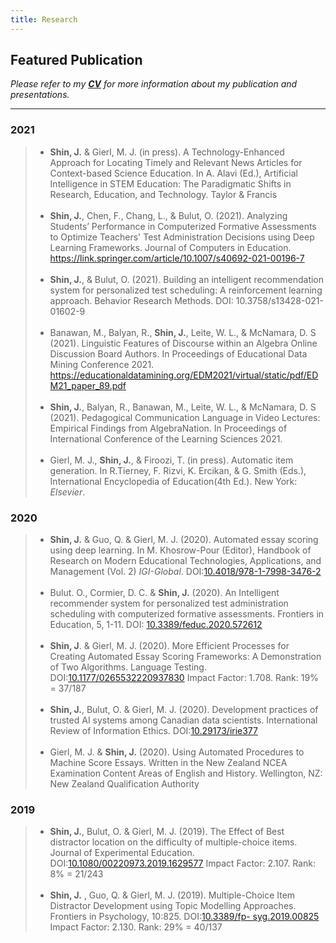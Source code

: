 ```yaml
---
title: Research 
---
```

## Featured Publication 

*Please refer to my **[CV](/resume.pdf)** for more information about my publication and presentations.*

---
### 2021
> - **Shin, J.**  & Gierl, M. J. (in press). A Technology-Enhanced Approach for Locating Timely and Relevant News Articles for Context-based Science Education. In A. Alavi (Ed.), Artificial Intelligence in STEM Education: The Paradigmatic Shifts in Research, Education, and Technology. Taylor & Francis
> </br> </br>
> - **Shin, J.**, Chen, F., Chang, L., & Bulut, O. (2021). Analyzing Students’ Performance in Computerized Formative Assessments to Optimize Teachers' Test Administration Decisions using Deep Learning Frameworks. Journal of Computers in Education. https://link.springer.com/article/10.1007/s40692-021-00196-7
> </br> </br>
> - **Shin, J.**, & Bulut, O. (2021). Building an intelligent recommendation system for personalized test scheduling: A reinforcement learning approach. Behavior Research Methods. DOI: 10.3758/s13428-021-01602-9 
> </br> </br>
> - Banawan, M., Balyan, R., **Shin, J.**, Leite, W. L., & McNamara, D. S (2021). Linguistic Features of Discourse within an Algebra Online Discussion Board Authors. In Proceedings of Educational Data Mining Conference 2021. https://educationaldatamining.org/EDM2021/virtual/static/pdf/EDM21_paper_89.pdf
> </br> </br> 
> - **Shin, J.**, Balyan, R., Banawan, M., Leite, W. L., & McNamara, D. S (2021). Pedagogical Communication Language in Video Lectures: Empirical Findings from AlgebraNation. In Proceedings of International Conference of the Learning Sciences 2021.
> </br> </br>
> - Gierl, M. J., **Shin, J.**, & Firoozi, T. (in press). Automatic item generation. In R.Tierney, F. Rizvi, K. Ercikan, & G. Smith (Eds.), International Encyclopedia of Education(4th Ed.). New York: *Elsevier*.

### 2020
> - **Shin, J.** & Guo, Q. & Gierl, M. J. (2020). Automated essay scoring using deep learning. In M. Khosrow-Pour (Editor), Handbook of Research on Modern Educational Technologies, Applications, and Management (Vol. 2) *IGI-Global*. DOI:[10.4018/978-1-7998-3476-2](10.4018/978-1-7998-3476-2)
> </br> </br>
> -  Bulut. O., Cormier, D. C. & **Shin, J.** (2020). An Intelligent recommender system for personalized test administration scheduling with computerized formative assessments. Frontiers in Education, 5, 1-11. DOI: [10.3389/feduc.2020.572612](10.3389/feduc.2020.572612)
> </br> </br>
>  - **Shin, J**. & Gierl, M. J. (2020). More Efficient Processes for Creating Automated Essay Scoring Frameworks: A Demonstration of Two Algorithms. Language Testing. DOI:[10.1177/0265532220937830](10.1177/0265532220937830) Impact Factor: 1.708. Rank: 19% = 37/187
> </br> </br>
> - **Shin, J.**, Bulut, O. & Gierl, M. J. (2020). Development practices of trusted AI systems among Canadian data scientists. International Review of Information Ethics. DOI:[10.29173/irie377](10.29173/irie377)
> </br> </br>
> - Gierl, M. J. & **Shin, J.** (2020). Using Automated Procedures to Machine Score Essays. Written in the New Zealand NCEA Examination Content Areas of English and History. Wellington, NZ: New Zealand Qualification Authority

### 2019
> - **Shin, J.**, Bulut, O. & Gierl, M. J. (2019). The Effect of Best distractor location on the difficulty of multiple-choice items. Journal of Experimental Education. DOI:[10.1080/00220973.2019.1629577](10.1080/00220973.2019.1629577) Impact Factor: 2.107. Rank: 8% = 21/243
> </br> </br>
> - **Shin, J.** , Guo, Q. & Gierl, M. J. (2019). Multiple-Choice Item Distractor Development using Topic Modelling Approaches. Frontiers in Psychology, 10:825. DOI:[10.3389/fp- syg.2019.00825](10.3389/fpsyg.2019.00825) Impact Factor: 2.130. Rank: 29% = 40/137

